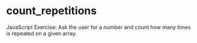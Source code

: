 # count_repetitions
JavaScript Exercise: Ask the user for a number and count how many times is repeated on a given array.
